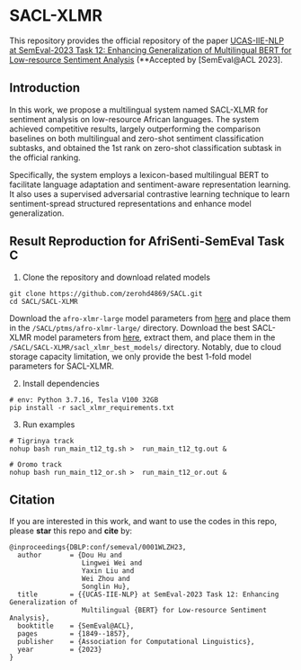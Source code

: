 # SACL-XLMR

This repository provides the official repository of the paper [UCAS-IIE-NLP at SemEval-2023 Task 12: Enhancing Generalization of
Multilingual BERT for Low-resource Sentiment Analysis](https://aclanthology.org/2023.semeval-1.255.pdf) (**Accepted by [SemEval@ACL 2023].


## Introduction
In this work, we propose a multilingual system named SACL-XLMR for sentiment analysis on low-resource African languages. The system achieved competitive results, largely outperforming the comparison baselines on both multilingual and zero-shot sentiment classification subtasks, and obtained
the 1st rank on zero-shot classification subtask in the official ranking.

Specifically, the system employs a lexicon-based multilingual BERT to facilitate language adaptation and sentiment-aware representation learning. It also uses a supervised adversarial contrastive learning technique to learn sentiment-spread structured representations and enhance model generalization. 

## Result Reproduction for AfriSenti-SemEval Task C 

1. Clone the repository and download related models
```
git clone https://github.com/zerohd4869/SACL.git
cd SACL/SACL-XLMR
```
Download the `afro-xlmr-large` model parameters from [here](https://huggingface.co/Davlan/afro-xlmr-large) and place them in the `/SACL/ptms/afro-xlmr-large/` directory. Download the best SACL-XLMR model parameters from [here](https://drive.google.com/file/d/17bBEuUfKiOgaIwafQz5eyBOzzLPRIjow/view?usp=sharing), extract them, and place them in the `/SACL/SACL-XLMR/sacl_xlmr_best_models/` directory.
Notably, due to cloud storage capacity limitation, we only provide the best 1-fold model parameters for SACL-XLMR.

2. Install dependencies
``` 
# env: Python 3.7.16, Tesla V100 32GB
pip install -r sacl_xlmr_requirements.txt
```

3. Run examples
```
# Tigrinya track
nohup bash run_main_t12_tg.sh >  run_main_t12_tg.out &

# Oromo track
nohup bash run_main_t12_or.sh >  run_main_t12_or.out &
```


## Citation

If you are interested in this work, and want to use the codes in this repo, please **star** this repo and **cite** by:


```
@inproceedings{DBLP:conf/semeval/0001WLZH23,
  author       = {Dou Hu and
                  Lingwei Wei and
                  Yaxin Liu and
                  Wei Zhou and
                  Songlin Hu},
  title        = {{UCAS-IIE-NLP} at SemEval-2023 Task 12: Enhancing Generalization of
                  Multilingual {BERT} for Low-resource Sentiment Analysis},
  booktitle    = {SemEval@ACL},
  pages        = {1849--1857},
  publisher    = {Association for Computational Linguistics},
  year         = {2023}
}
```